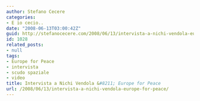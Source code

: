 ```yaml
---
author: Stefano Cecere
categories:
- E io cecio..
date: "2008-06-13T03:00:42Z"
guid: http://stefanocecere.com/2008/06/13/intervista-a-nichi-vendola-europe-for-peace/
id: 1028
related_posts:
- null
tags:
- Europe for Peace
- intervista
- scudo spaziale
- video
title: Intervista a Nichi Vendola &#8211; Europe for Peace
url: /2008/06/13/intervista-a-nichi-vendola-europe-for-peace/
---
```


